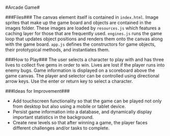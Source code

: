 #Arcade Game#

###Files###
The canvas element itself is contained in `index.html`. Image sprites that make up the game board and objects are contained in the images folder. These images are loaded by `resources.js` which features a caching layer for those that are frequently used. `engines.js` runs the game loop that updates object positions and renders them onto the canvas along with the game board. `app.js` defines the constructors for game objects, their prototypical methods, and instantiates them.

###How to Play###
The user selects a character to play with and has three lives to collect five gems in order to win. Lives are lost if the player runs into enemy bugs. Game information is displayed on a scoreboard above the game canvas. The player and selector can be controlled using directional arrow keys. Use the enter or return key to select a character. 

###Ideas for Improvement###
* Add touchscreen functionality so that the game can be played not only from desktop but also using a mobile or tablet device.
* Persist game information into a database, and dynamically display important statistics in the background.
* Create new levels so that after winning a game, the player faces different challenges and/or tasks to complete.
